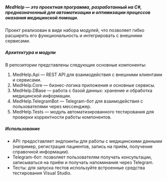 ##### **MedHelp** — это проектная программа, разработанный на C#, предназначенный для автоматизации и оптимизации процессов оказания медицинской помощи. 
Проект реализован в виде набора модулей, что позволяет гибко расширять его функциональность и интегрировать с внешними сервисами.

##### Архитектура и модули
В репозитории представлены следующие основные компоненты:
1. MedHelp.Api — REST API для взаимодействия с внешними клиентами и сервисами.
2. MedHelp.Core — бизнес-логика приложения и основные сервисы.
3. MedHelp.DBase — работа с базой данных: хранение и обработка медицинской информации.
4. MedHelp.TelegramBot — Telegram-бот для взаимодействия с пользователями через мессенджер.
5. MedHelp.Tests — модуль автоматизированного тестирования для проверки корректности работы компонентов.

##### Использование

- API: предоставляет эндпоинты для работы с медицинскими данными (например, регистрация пациентов, запись на приём, получение справочной информации).
- Telegram-бот: позволяет пользователям получать консультации, записываться на приём и получать напоминания через Telegram.
- Тесты: для запуска тестов используйте встроенные средства тестирования Visual Studio.
